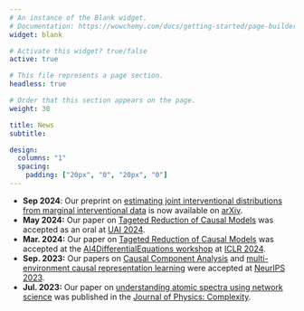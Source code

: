 ```yaml
---
# An instance of the Blank widget.
# Documentation: https://wowchemy.com/docs/getting-started/page-builder/
widget: blank

# Activate this widget? true/false
active: true

# This file represents a page section.
headless: true

# Order that this section appears on the page.
weight: 30

title: News
subtitle:

design:
  columns: "1"
  spacing:
    padding: ["20px", "0", "20px", "0"]
---
```


<!-- - **Jul. 2024:** I am attending [UAI 2024](https://www.auai.org/uai2024/) in Barcelona and [ICML 2024](https://icml.cc/) in Vienna. Feel free to [contact](/#contact) me if you'd like to chat about causality in general or its applications to simulations, time series or representation learning. -->
- **Sep 2024**: Our preprint on [estimating joint interventional distributions from marginal interventional data](publication/estimating-joint-interventional/) is now available on [arXiv](https://arxiv.org/abs/2409.01794).
- **May 2024:** Our paper on [Tageted Reduction of Causal Models](publication/targeted-causal-reduction/) was accepted as an oral at [UAI 2024](https://www.auai.org/uai2024/).
- **Mar. 2024:** Our paper on [Tageted Reduction of Causal Models](publication/targeted-causal-reduction/) was accepted at the [AI4DifferentialEquations workshop](https://ai4diffeqtnsinsci.github.io/) at [ICLR 2024](https://iclr.cc/Conferences/2024).
- **Sep. 2023:** Our papers on [Causal Component Analysis](publication/causal-component-analysis/) and [multi-environment causal representation learning](publication/nonparametric-identifiability-of/) were accepted at [NeurIPS 2023](https://neurips.cc/Conferences/2023).
- **Jul. 2023:** Our paper on [understanding atomic spectra using network science](publication/a-network-approach/) was published in the [Journal of Physics: Complexity](https://iopscience.iop.org/journal/2632-072X).
